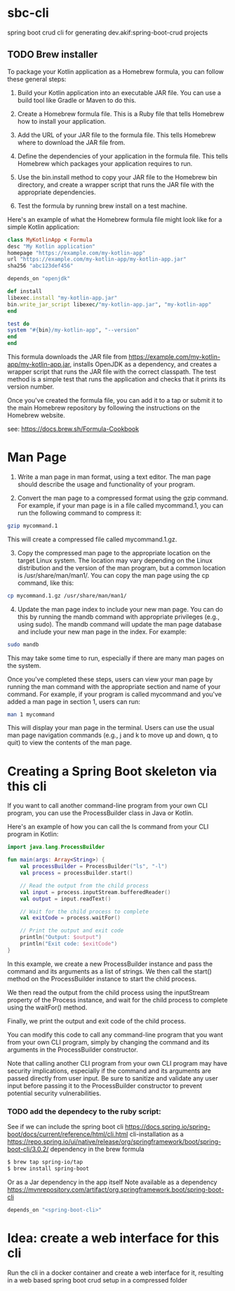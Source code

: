 # sbc-cli
spring boot crud cli for generating dev.akif:spring-boot-crud projects



## TODO Brew installer

To package your Kotlin application as a Homebrew formula, you can follow these general steps:

1. Build your Kotlin application into an executable JAR file. You can use a build tool like Gradle or Maven to do this.

2. Create a Homebrew formula file. This is a Ruby file that tells Homebrew how to install your application.

3. Add the URL of your JAR file to the formula file. This tells Homebrew where to download the JAR file from.

4. Define the dependencies of your application in the formula file. This tells Homebrew which packages your application requires to run.

5. Use the bin.install method to copy your JAR file to the Homebrew bin directory, and create a wrapper script that runs the JAR file with the appropriate dependencies.

6. Test the formula by running brew install <formula> on a test machine.

Here's an example of what the Homebrew formula file might look like for a simple Kotlin application:

```ruby
class MyKotlinApp < Formula
desc "My Kotlin application"
homepage "https://example.com/my-kotlin-app"
url "https://example.com/my-kotlin-app/my-kotlin-app.jar"
sha256 "abc123def456"

depends_on "openjdk"

def install
libexec.install "my-kotlin-app.jar"
bin.write_jar_script libexec/"my-kotlin-app.jar", "my-kotlin-app"
end

test do
system "#{bin}/my-kotlin-app", "--version"
end
end

```
This formula downloads the JAR file from https://example.com/my-kotlin-app/my-kotlin-app.jar, installs OpenJDK as a dependency, and creates a wrapper script that runs the JAR file with the correct classpath. The test method is a simple test that runs the application and checks that it prints its version number.

Once you've created the formula file, you can add it to a tap or submit it to the main Homebrew repository by following the instructions on the Homebrew website.

see: https://docs.brew.sh/Formula-Cookbook


# Man Page

1. Write a man page in man format, using a text editor. The man page should describe the usage and functionality of your program.

2. Convert the man page to a compressed format using the gzip command. For example, if your man page is in a file called mycommand.1, you can run the following command to compress it:

```bash
gzip mycommand.1
```
This will create a compressed file called mycommand.1.gz.

3. Copy the compressed man page to the appropriate location on the target Linux system. The location may vary depending on the Linux distribution and the version of the man program, but a common location is /usr/share/man/man1/. You can copy the man page using the cp command, like this:

```bash
cp mycommand.1.gz /usr/share/man/man1/
```

4. Update the man page index to include your new man page. You can do this by running the mandb command with appropriate privileges (e.g., using sudo). The mandb command will update the man page database and include your new man page in the index. For example:

```bash
sudo mandb
```

This may take some time to run, especially if there are many man pages on the system.

Once you've completed these steps, users can view your man page by running the man command with the appropriate section and name of your command. For example, if your program is called mycommand and you've added a man page in section 1, users can run:

```bash
man 1 mycommand
```

This will display your man page in the terminal. Users can use the usual man page navigation commands (e.g., j and k to move up and down, q to quit) to view the contents of the man page.


# Creating a Spring Boot skeleton via this cli 

If you want to call another command-line program from your own CLI program, you can use the ProcessBuilder class in Java or Kotlin.

Here's an example of how you can call the ls command from your CLI program in Kotlin:

```kotlin
import java.lang.ProcessBuilder

fun main(args: Array<String>) {
    val processBuilder = ProcessBuilder("ls", "-l")
    val process = processBuilder.start()

    // Read the output from the child process
    val input = process.inputStream.bufferedReader()
    val output = input.readText()

    // Wait for the child process to complete
    val exitCode = process.waitFor()

    // Print the output and exit code
    println("Output: $output")
    println("Exit code: $exitCode")
}
```

In this example, we create a new ProcessBuilder instance and pass the command and its arguments as a list of strings. We then call the start() method on the ProcessBuilder instance to start the child process.

We then read the output from the child process using the inputStream property of the Process instance, and wait for the child process to complete using the waitFor() method.

Finally, we print the output and exit code of the child process.

You can modify this code to call any command-line program that you want from your own CLI program, simply by changing the command and its arguments in the ProcessBuilder constructor.

Note that calling another CLI program from your own CLI program may have security implications, especially if the command and its arguments are passed directly from user input. Be sure to sanitize and validate any user input before passing it to the ProcessBuilder constructor to prevent potential security vulnerabilities.

### TODO add the dependecy to the ruby script:

See if we can include the spring boot cli https://docs.spring.io/spring-boot/docs/current/reference/html/cli.html cli-installation
as a https://repo.spring.io/ui/native/release/org/springframework/boot/spring-boot-cli/3.0.2/ dependency in the brew formula

```bash
$ brew tap spring-io/tap
$ brew install spring-boot
```

Or as a Jar dependency in the app itself
Note available as a dependency https://mvnrepository.com/artifact/org.springframework.boot/spring-boot-cli

```ruby
depends_on "<spring-boot-cli>"
```

# Idea: create a web interface for this cli

Run the cli in a docker container and create a web interface for it, resulting in a web based spring boot crud setup in a compressed folder


